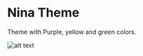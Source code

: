 # Nina Theme

Theme with Purple, yellow and green colors.

![alt text](https://i.ibb.co/Vw26wD6/nina-theme.png)
